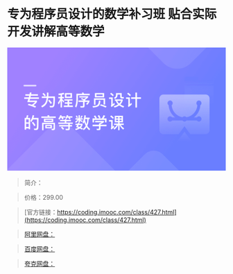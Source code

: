 # 专为程序员设计的数学补习班 贴合实际开发讲解高等数学

![img](../../assets/5fce10ab0954063b05400304.png)

> 简介：

> 价格：299.00

> [官方链接：https://coding.imooc.com/class/427.html](https://coding.imooc.com/class/427.html)

> [阿里网盘：]()

> [百度网盘：]()

> [夸克网盘：]()
